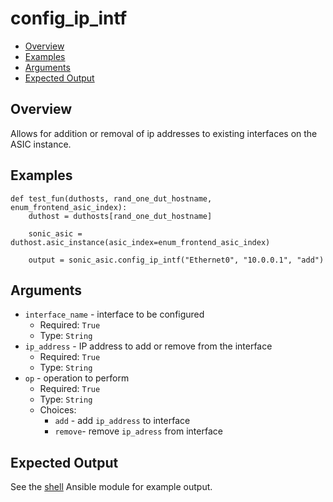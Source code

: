 # config_ip_intf

- [Overview](#overview)
- [Examples](#examples)
- [Arguments](#arguments)
- [Expected Output](#expected-output)

## Overview
Allows for addition or removal of ip addresses to existing interfaces on the ASIC instance.

## Examples
```
def test_fun(duthosts, rand_one_dut_hostname, enum_frontend_asic_index):
    duthost = duthosts[rand_one_dut_hostname]

    sonic_asic = duthost.asic_instance(asic_index=enum_frontend_asic_index)

    output = sonic_asic.config_ip_intf("Ethernet0", "10.0.0.1", "add")
```

## Arguments
- `interface_name` - interface to be configured
    - Required: `True`
    - Type: `String`
- `ip_address` - IP address to add or remove from the interface
    - Required: `True`
    - Type: `String`
- `op` - operation to perform
    - Required: `True`
    - Type: `String`
    - Choices:
        - `add` - add `ip_address` to interface
        - `remove`- remove `ip_adress` from interface

## Expected Output
See the [shell](../ansible_methods/shell.md#expected-output) Ansible module for example output.
